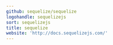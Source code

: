 ```yaml
---
github: sequelize/sequelize
logohandle: sequelizejs
sort: sequelizejs
title: sequelize
website: 'http://docs.sequelizejs.com/'
---
```

